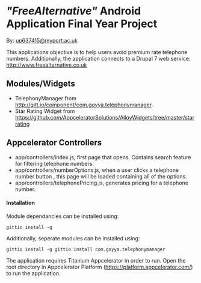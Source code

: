 # *"FreeAlternative"* Android Application Final Year Project
By: up637415@myport.ac.uk

This applications objective is to help users avoid premium rate telephone numbers.
Additionally, the application connects to a Drupal 7 web service:
http://www.freealternative.co.uk

## Modules/Widgets
- TelephonyManager from http://gitt.io/component/com.goyya.telephonymanager.
- Star Rating Widget from
https://github.com/AppceleratorSolutions/AlloyWidgets/tree/master/starrating

## Appcelerator Controllers
- app/controllers/index.js, first page that opens. Contains search feature for
filtering telephone numbers.
- app/controllers/numberOptions.js, when a user clicks a telephone number button
, this page will be loaded containing all of the options.
- app/controllers/telephonePricing.js, generates pricing for a telephone number.

#### Installation
Module dependancies can be installed using:

```
gittio install -g
```
Additionally, seperate modules can be installed using:
```
gittio install -g gittio install com.goyya.telephonymanager
```

The application requires Titanium Appcelerator in order to run. Open the root
directory in Appcelerator Platform (https://platform.appcelerator.com/) to
run the application. 
